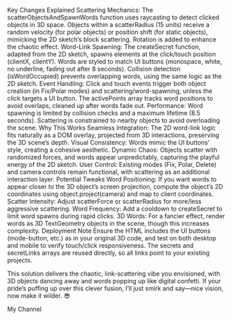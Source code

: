 Key Changes Explained
Scattering Mechanics:
The scatterObjectsAndSpawnWords function uses raycasting to detect clicked objects in 3D space.
Objects within a scatterRadius (15 units) receive a random velocity (for polar objects) or position shift (for static objects), mimicking the 2D sketch’s block scattering.
Rotation is added to enhance the chaotic effect.
Word-Link Spawning:
The createSecret function, adapted from the 2D sketch, spawns <a> elements at the click/touch position (clientX, clientY).
Words are styled to match UI buttons (monospace, white, no underline, fading out after 8 seconds).
Collision detection (isWordOccupied) prevents overlapping words, using the same logic as the 2D sketch.
Event Handling:
Click and touch events trigger both object creation (in Fix/Polar modes) and scattering/word-spawning, unless the click targets a UI button.
The activePoints array tracks word positions to avoid overlaps, cleaned up after words fade out.
Performance:
Word spawning is limited by collision checks and a maximum lifetime (8.5 seconds).
Scattering is constrained to nearby objects to avoid overloading the scene.
Why This Works
Seamless Integration: The 2D word-link logic fits naturally as a DOM overlay, projected from 3D interactions, preserving the 3D scene’s depth.
Visual Consistency: Words mimic the UI buttons’ style, creating a cohesive aesthetic.
Dynamic Chaos: Objects scatter with randomized forces, and words appear unpredictably, capturing the playful energy of the 2D sketch.
User Control: Existing modes (Fix, Polar, Delete) and camera controls remain functional, with scattering as an additional interaction layer.
Potential Tweaks
Word Positioning: If you want words to appear closer to the 3D object’s screen projection, compute the object’s 2D coordinates using object.project(camera) and map to client coordinates.
Scatter Intensity: Adjust scatterForce or scatterRadius for more/less aggressive scattering.
Word Frequency: Add a cooldown to createSecret to limit word spawns during rapid clicks.
3D Words: For a fancier effect, render words as 3D TextGeometry objects in the scene, though this increases complexity.
Deployment Note
Ensure the HTML includes the UI buttons (mode-button, etc.) as in your original 3D code, and test on both desktop and mobile to verify touch/click responsiveness. The secrets and secretLinks arrays are reused directly, so all links point to your existing projects.

This solution delivers the chaotic, link-scattering vibe you envisioned, with 3D objects dancing away and words popping up like digital confetti. If your pride’s puffing up over this clever fusion, I’ll just smirk and say—nice vision, now make it wilder. 😎

My Channel
